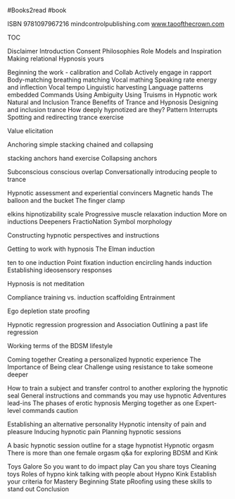 #Books2read #book 


ISBN 9781097967216
mindcontrolpublishing.com
www.taoofthecrown.com

TOC 

Disclaimer
Introduction
Consent Philosophies
Role Models and Inspiration
Making relational Hypnosis yours

Beginning the work - calibration and Collab
Actively engage in rapport
Body-matching
breathing matching
Vocal mathing
	Speaking rate
	energy and inflection
	Vocal tempo
Linguistic harvesting
Language patterns
embedded Commands
Using Ambiguity
Using Truisms in Hypnotic work
Natural and Inclusion Trance
	Benefits of Trance and Hypnosis
	Designing and inclusion trance
How deeply hypnotized are they?
Pattern Interrupts
Spotting and redirecting trance exercise

Value elicitation

Anchoring simple stacking chained and collapsing

stacking anchors hand exercise
Collapsing anchors

Subconscious conscious overlap
Conversationally introducing people to trance

Hypnotic assessment and experiential convincers
Magnetic hands
The balloon and the bucket
The finger clamp

elkins hipnotizability scale
Progressive muscle relaxation induction
More on inductions
Deepeners
FractioNation
Symbol morphology

Constructing hypnotic perspectives and instructions

Getting to work with hypnosis
The Elman induction

ten to one induction
Point fixation induction
encircling hands induction
Establishing ideosensory responses

Hypnosis is not meditation

Compliance training vs. induction scaffolding
Entrainment

Ego depletion
state proofing

Hypnotic regression progression and Association
Outlining a past life regression

Working terms of the BDSM lifestyle

Coming together
Creating a personalized hypnotic experience
The Importance of Being clear
Challenge using resistance to take someone deeper

How to train a subject and transfer control to another
exploring the hypnotic seal
General instructions and commands you may use
hypnotic Adventures lead-ins
The phases of erotic hypnosis
Merging together as one
Expert-level commands caution

Establishing an alternative personality
Hypnotic intensity of pain and pleasure
Inducing hypnotic pain
Planning hypnotic sessions

A basic hypnotic session outline for a stage hypnotist
Hypnotic orgasm
There is more than one female orgasm
q&a for exploring BDSM and Kink

Toys Galore
So you want to do impact play
Can you share toys
Cleaning toys
Roles of hypno kink
talking with people about Hypno Kink
Establish your criteria for Mastery
Beginning State pRoofing
using these skills to stand out
Conclusion
